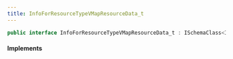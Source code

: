 ```yaml
---
title: InfoForResourceTypeVMapResourceData_t
---
```


```csharp
public interface InfoForResourceTypeVMapResourceData_t : ISchemaClass<InfoForResourceTypeVMapResourceData_t>, ISchemaField, ISchemaClass, INativeHandle
```

#### Implements

